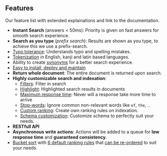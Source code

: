 ## Features

Our feature list with extended explainations and link to the documentation.


*  **Instant Search** (answers < 50ms): Priority is given on fast answers for smooth search experience.
* **Search as you type** (*prefix search*): Results are shown as you type, to achieve this we use a prefix-search.
* [Typo tolerance](/advanced_guides/typotolerance.md#typo-tolerance): Understands typo and spelling mistakes.
* [Tokenization](https://en.wikipedia.org/wiki/Lexical_analysis#Tokenization) in English, kanji and latin based languages.  
* Ability to create [synonyms](/advanced_guides/synonyms.md) for a better search experience.   
* [Easy to install, deploy and maintain](/introduction/quickstart.html#quick-start)
* **Return whole document**: The entire document is returned upon search.
* **Highly customizable search and indexation**:
    - [Filters](/advanced_guides/search_parameters.md#filters): Filter in search
    - [Highlight](/advanced_guides/search_parameters.md#attributes-to-highlight): Highlighted search results in documents
    - [Maximum response time](/advanced_guides/search_parameters.md#attributes-to-highlight): Never will a response take more time to arrive
    - [Stop-words](/advanced_guides/stop_words.md): Ignore common non-relevant words like `of`, `the`, ..
    - [Custom ranking](/advanced_guides/ranking.html#custom-ranking-rules): Create own ranking rules on indexation.
    - [Schema customization](/main_concept/indexes.html#index-uid-and-name): Customize schema to perfectly suit your needs.
* **RESTfull API**
* **Asynchronous write actions**: Actions will be added to a queue for **low response time** and **guaranteed consistency**.
* [Bucket sort](/advanced_guides/bucket_sort.html) with [6 default ranking rules](advanced_guides/ranking.md#ranking-rules) that [can be re-ordered](/advanced_guides/ranking.html#ranking-order) to suit your needs.
